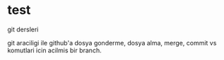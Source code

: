 # test
git dersleri

git araciligi ile github'a dosya gonderme, dosya alma, merge, commit vs komutlari icin acilmis bir branch.
